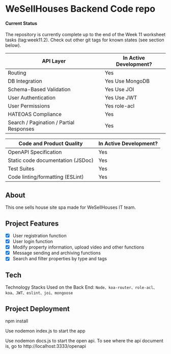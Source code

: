 # WeSellHouses Backend Code repo

#### Current Status

The repository is currently complete up to the end of the Week 11 worksheet tasks (tag:week11.2). Check out other git tags for known states (see section below).

| API Layer                                | In Active Development? |
|------------------------------------------|------------------------|
| Routing                                  | Yes                    |
| DB Integration                           | Yes    Use MongoDB     |
| Schema-Based Validation                  | Yes    Use JOI         |
| User Authentication                      | Yes    Use JWT         |
| User Permissions                         | Yes    role-acl        |
| HATEOAS Compliance                       | Yes                    |
| Search / Pagination / Partial Responses  | Yes                    |

| Code and Product Quality                 | In Active Development? |
|------------------------------------------|------------------------|
| OpenAPI Specification                    | Yes                    |
| Static code documentation (JSDoc)        | Yes                    |
| Test Suites                              | Yes                    |
| Code linting/formatting (ESLint)         | Yes                    |

## About

This one sells house site spa made for WeSellHouses IT team.


## Project Features
- [x] User registration function
- [x] User login function
- [x] Modify property information, upload video and other functions
- [x] Message sending and archiving functions
- [x] Search and filter properties by type and tags

## Tech
Technology Stacks Used on the Back End: `Node、koa-router、role-acl、koa、JWT、eslint、joi、mongoose`
<br/>

## Project Deployment
npm install 

Use nodemon index.js to start the app

Use nodemon docs.js to start the open api. To see where the api document is, go to http://localhost:3333/openapi

